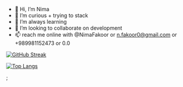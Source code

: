 - 👋 Hi, I’m Nima
- 👀 I’m curious + trying to stack
- 🌱 I’m always learning
- 💞️ I’m looking to collaborate on development
- 📫 reach me online with @NimaFakoor or n.fakoor0@gmail.com or +989981152473 or 0.0

[![GitHub Streak](https://streak-stats.demolab.com?user=NimaFakoor&hide_border=true)](https://git.io/streak-stats)

[![Top Langs](https://github-readme-stats.vercel.app/api/top-langs/?username=NimaFakoor&layout=compact&theme=vision-friendly-dark)](https://github.com/anuraghazra/github-readme-stats)


;
